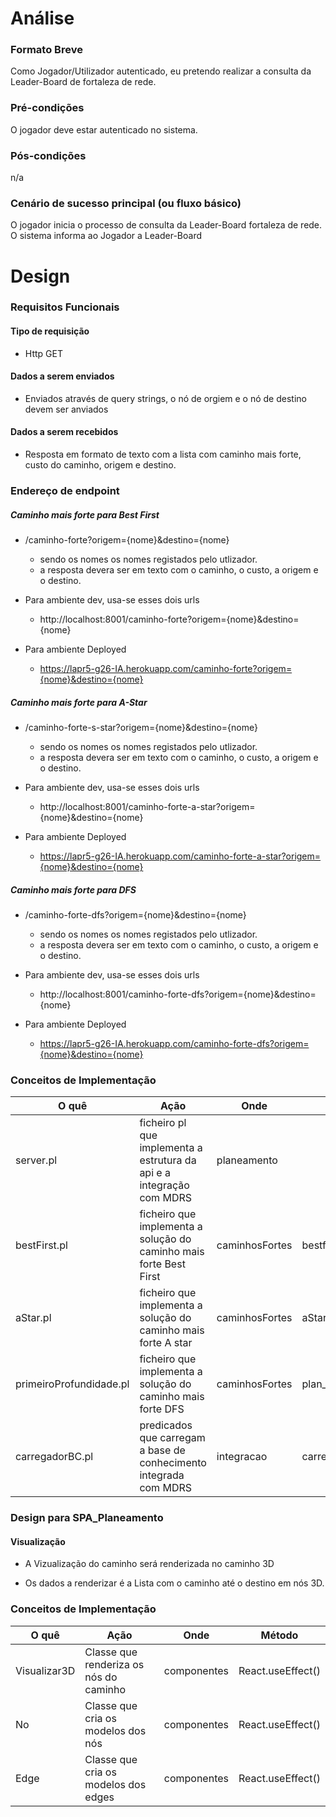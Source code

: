 # Análise


### Formato Breve
Como Jogador/Utilizador autenticado,
eu pretendo realizar a consulta da Leader-Board de fortaleza de rede.

### Pré-condições
O jogador deve estar autenticado no sistema.

### Pós-condições
n/a

### Cenário de sucesso principal (ou fluxo básico)
O jogador inicia o processo de consulta da Leader-Board fortaleza de rede.
O sistema informa ao Jogador a Leader-Board



# Design

### Requisitos Funcionais

#### Tipo de requisição
* Http GET

#### Dados a serem enviados
* Enviados através de query strings, o nó de orgiem e o nó de destino devem
ser anviados

#### Dados a serem recebidos

* Resposta em formato de texto com a lista com caminho mais forte, custo do caminho, origem e destino.

### Endereço de endpoint

##### Caminho mais forte para Best First

* /caminho-forte?origem={nome}&destino={nome}
    - sendo os nomes os nomes registados pelo utlizador.
    - a resposta devera ser em texto com o caminho, o custo, a origem e o destino.

* Para ambiente dev, usa-se esses dois urls
    - http://localhost:8001/caminho-forte?origem={nome}&destino={nome}

* Para ambiente Deployed
    - https://lapr5-g26-IA.herokuapp.com/caminho-forte?origem={nome}&destino={nome}

##### Caminho mais forte para A-Star

* /caminho-forte-s-star?origem={nome}&destino={nome}
    - sendo os nomes os nomes registados pelo utlizador.
    - a resposta devera ser em texto com o caminho, o custo, a origem e o destino.

* Para ambiente dev, usa-se esses dois urls
    - http://localhost:8001/caminho-forte-a-star?origem={nome}&destino={nome}

* Para ambiente Deployed
    - https://lapr5-g26-IA.herokuapp.com/caminho-forte-a-star?origem={nome}&destino={nome}



##### Caminho mais forte para DFS


* /caminho-forte-dfs?origem={nome}&destino={nome}
    - sendo os nomes os nomes registados pelo utlizador.
    - a resposta devera ser em texto com o caminho, o custo, a origem e o destino.

* Para ambiente dev, usa-se esses dois urls
    - http://localhost:8001/caminho-forte-dfs?origem={nome}&destino={nome}

* Para ambiente Deployed
    - https://lapr5-g26-IA.herokuapp.com/caminho-forte-dfs?origem={nome}&destino={nome}



### Conceitos de Implementação
| O quê                  | Ação                                                         | Onde         | Método                                                       |  
| ---------------------- | ------------------------------------------------------------ | ------------ | ------------------------------------------------------------ |  
| server.pl | ficheiro pl que implementa a estrutura da api e a integração com MDRS| planeamento | |  
| bestFirst.pl | ficheiro que implementa a solução do caminho mais forte Best First | caminhosFortes | bestfs1(O,D,Cam,Custo)|  
| aStar.pl | ficheiro que implementa a solução do caminho mais forte A star | caminhosFortes | aStar1(O,D,Cam,Custo)|  
| primeiroProfundidade.pl | ficheiro que implementa a solução do caminho mais forte DFS | caminhosFortes | plan_min_lig(O,D,Cam,Custo)|  
| carregadorBC.pl | predicados que carregam a base de conhecimento integrada com MDRS | integracao | carregaBC(), LimparBC()|  



### Design para SPA_Planeamento

#### Visualização

* A Vizualização do caminho será renderizada no caminho 3D

* Os dados a renderizar é a Lista com o caminho até o destino em nós 3D.

### Conceitos de Implementação
| O quê                  | Ação                                                         | Onde         | Método                                                       |  
| ---------------------- | ------------------------------------------------------------ | ------------ | ------------------------------------------------------------ |  
| Visualizar3D | Classe que renderiza os nós do caminho| componentes | React.useEffect()|  
| No | Classe que cria os modelos dos nós | componentes | React.useEffect()|  
| Edge | Classe que cria os modelos dos edges | componentes | React.useEffect()|  


